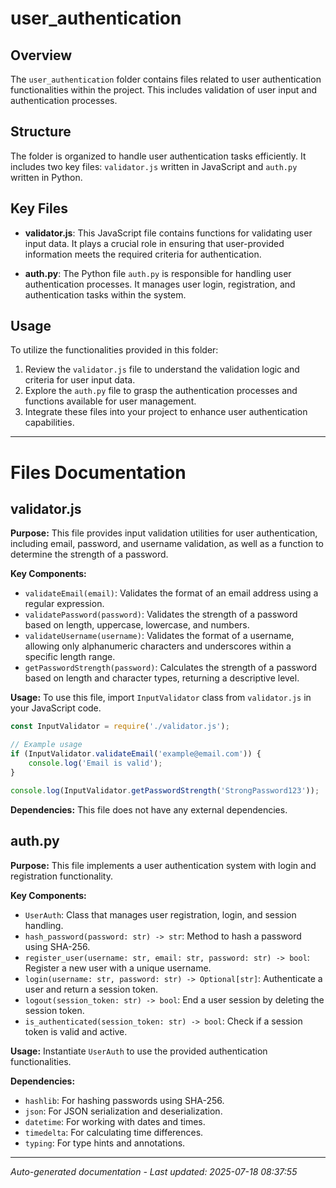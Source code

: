 # user_authentication

## Overview
The `user_authentication` folder contains files related to user authentication functionalities within the project. This includes validation of user input and authentication processes.

## Structure
The folder is organized to handle user authentication tasks efficiently. It includes two key files: `validator.js` written in JavaScript and `auth.py` written in Python.

## Key Files
- **validator.js**: This JavaScript file contains functions for validating user input data. It plays a crucial role in ensuring that user-provided information meets the required criteria for authentication.
  
- **auth.py**: The Python file `auth.py` is responsible for handling user authentication processes. It manages user login, registration, and authentication tasks within the system.

## Usage
To utilize the functionalities provided in this folder:
1. Review the `validator.js` file to understand the validation logic and criteria for user input data.
2. Explore the `auth.py` file to grasp the authentication processes and functions available for user management.
3. Integrate these files into your project to enhance user authentication capabilities.

---

# Files Documentation

## validator.js

**Purpose:** This file provides input validation utilities for user authentication, including email, password, and username validation, as well as a function to determine the strength of a password.

**Key Components:**
- `validateEmail(email)`: Validates the format of an email address using a regular expression.
- `validatePassword(password)`: Validates the strength of a password based on length, uppercase, lowercase, and numbers.
- `validateUsername(username)`: Validates the format of a username, allowing only alphanumeric characters and underscores within a specific length range.
- `getPasswordStrength(password)`: Calculates the strength of a password based on length and character types, returning a descriptive level.

**Usage:** To use this file, import `InputValidator` class from `validator.js` in your JavaScript code.

```javascript
const InputValidator = require('./validator.js');

// Example usage
if (InputValidator.validateEmail('example@email.com')) {
    console.log('Email is valid');
}

console.log(InputValidator.getPasswordStrength('StrongPassword123'));
```

**Dependencies:** This file does not have any external dependencies.

## auth.py

**Purpose:** This file implements a user authentication system with login and registration functionality.

**Key Components:**
- `UserAuth`: Class that manages user registration, login, and session handling.
- `hash_password(password: str) -> str`: Method to hash a password using SHA-256.
- `register_user(username: str, email: str, password: str) -> bool`: Register a new user with a unique username.
- `login(username: str, password: str) -> Optional[str]`: Authenticate a user and return a session token.
- `logout(session_token: str) -> bool`: End a user session by deleting the session token.
- `is_authenticated(session_token: str) -> bool`: Check if a session token is valid and active.

**Usage:** Instantiate `UserAuth` to use the provided authentication functionalities.

**Dependencies:**
- `hashlib`: For hashing passwords using SHA-256.
- `json`: For JSON serialization and deserialization.
- `datetime`: For working with dates and times.
- `timedelta`: For calculating time differences.
- `typing`: For type hints and annotations.

---
*Auto-generated documentation - Last updated: 2025-07-18 08:37:55*

